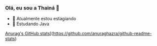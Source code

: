 ### Olá, eu sou a Thainá 👋

- 🔭 Atualmente estou estagiando
- 🌱 Estudando Java

[Anurag's GitHub stats](https://github-readme-stats.vercel.app/apiHillary157=anuraghazra)](https://github.com/anuraghazra/github-readme-stats)
